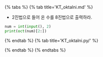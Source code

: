 {% tabs %}
{% tab title='KT_oktalni.md' %}

* 2진법으로 들어 온 수를 8진법으로 출력하라.
```py
num = int(input(), 2)
print(oct(num)[2:])
```

{% endtab %}
{% tab title='KT_oktalni.py/' %}

{% endtab %}
{% endtabs %}